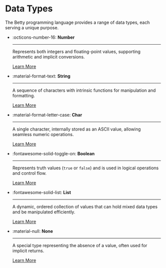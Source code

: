 # Data Types  

The Betty programming language provides a range of data types, each serving a unique purpose.  

<div class="grid cards" markdown>  

- :octicons-number-16: __Number__

    ---

    Represents both integers and floating-point values, supporting arithmetic and implicit conversions. 

    [Learn More](number.md)  

- :material-format-text: __String__  
    
    ---  

    A sequence of characters with intrinsic functions for manipulation and formatting.

    [Learn More](string.md)

- :material-format-letter-case: __Char__  

    ---  

    A single character, internally stored as an ASCII value, allowing seamless numeric operations. 

    [Learn More](char.md)  

- :fontawesome-solid-toggle-on: __Boolean__  

    ---  

    Represents truth values (`true` or `false`) and is used in logical operations and control flow. 

    [Learn More](boolean.md)  

- :fontawesome-solid-list: __List__  

    ---  

    A dynamic, ordered collection of values that can hold mixed data types and be manipulated efficiently. 

    [Learn More](list.md)  

- :material-null: __None__  

    ---  

    A special type representing the absence of a value, often used for implicit returns.  

    [Learn More](none.md)  

</div>